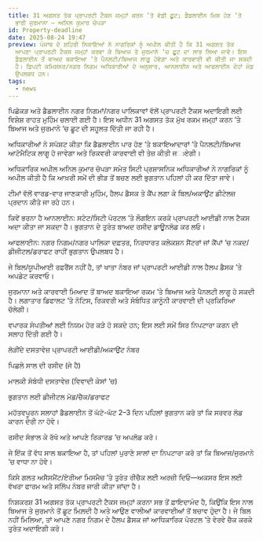 ```yaml
---
title: 31 ਅਗਸਤ ਤੱਕ ਪ੍ਰਾਪਰਟੀ ਟੈਕਸ ਜਮ੍ਹਾਂ ਕਰਨ ‘ਤੇ ਵੱਡੀ ਛੂਟ; ਡੈਡਲਾਈਨ ਮਿਸ ਹੋਣ ‘ਤੇ
  ਭਾਰੀ ਜੁਰਮਾਨਾ — ਅਨਿਲ ਕੁਮਾਰ ਚੋਪੜਾ
id: Property-deadline
date: 2025-08-24 19:47
preview: ਪੰਜਾਬ ਦੇ ਸ਼ਹਿਰੀ ਨਿਕਾਇਆਂ ਨੇ ਨਾਗਰਿਕਾਂ ਨੂੰ ਅਪੀਲ ਕੀਤੀ ਹੈ ਕਿ 31 ਅਗਸਤ ਤੱਕ
  ਆਪਣਾ ਪ੍ਰਾਪਰਟੀ ਟੈਕਸ ਜਮ੍ਹਾਂ ਕਰਵਾ ਕੇ ਬਿਆਜ ਤੇ ਜੁਰਮਾਨੇ ‘ਚ ਛੂਟ ਦਾ ਲਾਭ ਲਿਆ ਜਾਵੇ। ਇਸ
  ਡੈਡਲਾਈਨ ਤੋਂ ਬਾਅਦ ਬਕਾਇਆ ‘ਤੇ ਪੈਨਲਟੀ/ਬਿਆਜ ਲਾਗੂ ਹੋਵੇਗਾ ਅਤੇ ਕਾਰਵਾਈ ਵੀ ਕੀਤੀ ਜਾ ਸਕਦੀ
  ਹੈ। ਡਿਪਟੀ ਕਮਿਸ਼ਨਰ/ਨਗਰ ਨਿਗਮ ਅਧਿਕਾਰੀਆਂ ਦੇ ਅਨੁਸਾਰ, ਆਨਲਾਈਨ ਅਤੇ ਆਫਲਾਈਨ ਦੋਹਾਂ ਮੋਡ
  ਉਪਲਬਧ ਹਨ।
tags:
  - news
---
```

ਪਿਛੋਕੜ ਅਤੇ ਡੈਡਲਾਈਨ
ਨਗਰ ਨਿਗਮਾਂ/ਨਗਰ ਪਾਲਿਕਾਵਾਂ ਵੱਲੋਂ ਪ੍ਰਾਪਰਟੀ ਟੈਕਸ ਅਦਾਇਗੀ ਲਈ ਵਿਸ਼ੇਸ਼ ਰਾਹਤ ਮੁਹਿੰਮ ਚਲਾਈ ਗਈ ਹੈ। ਇਸ ਅਧੀਨ 31 ਅਗਸਤ ਤੱਕ ਮੁੱਖ ਰਕਮ ਜਮ੍ਹਾਂ ਕਰਨ ‘ਤੇ ਬਿਆਜ ਅਤੇ ਜੁਰਮਾਨੇ ‘ਚ ਛੂਟ ਦੀ ਸਹੂਲਤ ਦਿੱਤੀ ਜਾ ਰਹੀ ਹੈ।

ਅਧਿਕਾਰੀਆਂ ਨੇ ਸਪੱਸ਼ਟ ਕੀਤਾ ਕਿ ਡੈਡਲਾਈਨ ਪਾਰ ਹੋਣ ‘ਤੇ ਬਕਾਇਆਦਾਰਾਂ ‘ਤੇ ਪੈਨਲਟੀ/ਬਿਆਜ ਆਟੋਮੈਟਿਕ ਲਾਗੂ ਹੋ ਜਾਵੇਗਾ ਅਤੇ ਰਿਕਵਰੀ ਕਾਰਵਾਈ ਵੀ ਤੇਜ਼ ਕੀਤੀ ਜාਏਗੀ।

ਅਧਿਕਾਰਿਕ ਅਪੀਲ
ਅਨਿਲ ਕੁਮਾਰ ਚੋਪੜਾ ਸਮੇਤ ਸਿਟੀ ਪ੍ਰਸ਼ਾਸਨਿਕ ਅਧਿਕਾਰੀਆਂ ਨੇ ਨਾਗਰਿਕਾਂ ਨੂੰ ਅਪੀਲ ਕੀਤੀ ਹੈ ਕਿ ਆਖ਼ਰੀ ਸਮੇਂ ਦੀ ਭੀੜ ਤੋਂ ਬਚਣ ਲਈ ਭੁਗਤਾਨ ਪਹਿਲਾਂ ਹੀ ਕਰ ਦਿੱਤਾ ਜਾਵੇ।

ਟੀਮਾਂ ਵੱਲੋਂ ਵਾਰਡ-ਵਾਰ ਜਾਣਕਾਰੀ ਮੁਹਿੰਮ, ਹੈਲਪ ਡੈਸਕ ਤੇ ਕੈਂਪ ਲਗਾ ਕੇ ਬਿਲ/ਅਕਾਉਂਟ ਡੀਟੇਲਜ਼ ਪ੍ਰਦਾਨ ਕੀਤੇ ਜਾ ਰਹੇ ਹਨ।

ਕਿਵੇਂ ਭਰਨਾ ਹੈ
ਆਨਲਾਈਨ: ਸਟੇਟ/ਸਿਟੀ ਪੋਰਟਲ ‘ਤੇ ਲੌਗਇਨ ਕਰਕੇ ਪ੍ਰਾਪਰਟੀ ਆਈਡੀ ਨਾਲ ਟੈਕਸ ਅਦਾ ਕੀਤਾ ਜਾ ਸਕਦਾ ਹੈ। ਭੁਗਤਾਨ ਦੇ ਤੁਰੰਤ ਬਾਅਦ ਰਸੀਦ ਡਾਊਨਲੋਡ ਕਰ ਲਓ।

ਆਫਲਾਈਨ: ਨਗਰ ਨਿਗਮ/ਨਗਰ ਪਾਲਿਕਾ ਦਫ਼ਤਰ, ਨਿਰਧਾਰਤ ਕਲੇਕਸ਼ਨ ਸੈਂਟਰਾਂ ਜਾਂ ਕੈਂਪਾਂ ‘ਚ ਨਕਦ/ਡੀਜੀਟਲ/ਡਰਾਫਟ ਰਾਹੀਂ ਭੁਗਤਾਨ ਉਪਲਬਧ ਹੈ।

ਜੇ ਬਿਲ/ਯੂਪੀਆਈ ਰਫ਼ਰੈਂਸ ਨਹੀਂ ਹੈ, ਤਾਂ ਖਾਤਾ ਨੰਬਰ ਜਾਂ ਪ੍ਰਾਪਰਟੀ ਆਈਡੀ ਨਾਲ ਹੈਲਪ ਡੈਸਕ ‘ਤੇ ਅਪਡੇਟ ਕਰਵਾਓ।

ਜੁਰਮਾਨਾ ਅਤੇ ਕਾਰਵਾਈ
ਮਿਆਦ ਤੋਂ ਬਾਅਦ ਬਕਾਇਆ ਰਕਮ ‘ਤੇ ਬਿਆਜ ਅਤੇ ਪੈਨਲਟੀ ਲਾਗੂ ਹੋ ਸਕਦੀ ਹੈ। ਲਗਾਤਾਰ ਡਿਫਾਲਟ ‘ਤੇ ਨੋਟਿਸ, ਰਿਕਵਰੀ ਅਤੇ ਸੰਬੰਧਿਤ ਕਾਨੂੰਨੀ ਕਾਰਵਾਈ ਦੀ ਪ੍ਰਕਿਰਿਆ ਚੱਲੇਗੀ।

ਵਪਾਰਕ ਸੰਪਤੀਆਂ ਲਈ ਨਿਯਮ ਹੋਰ ਕੜੇ ਹੋ ਸਕਦੇ ਹਨ; ਇਸ ਲਈ ਸਮੇਂ ਸਿਰ ਨਿਪਟਾਰਾ ਕਰਨ ਦੀ ਸਲਾਹ ਦਿੱਤੀ ਗਈ ਹੈ।

ਲੋੜੀਂਦੇ ਦਸਤਾਵੇਜ਼
ਪ੍ਰਾਪਰਟੀ ਆਈਡੀ/ਅਕਾਉਂਟ ਨੰਬਰ

ਪਿਛਲੇ ਸਾਲ ਦੀ ਰਸੀਦ (ਜੇ ਹੈ)

ਮਾਲਕੀ ਸੰਬੰਧੀ ਦਸਤਾਵੇਜ਼ (ਵਿਵਾਦੀ ਕੇਸਾਂ ‘ਚ)

ਭੁਗਤਾਨ ਲਈ ਡੀਜੀਟਲ ਮੋਡ/ਚੈਕ/ਡਰਾਫਟ

ਮਹੱਤਵਪੂਰਨ ਸਲਾਹਾਂ
ਡੈਡਲਾਈਨ ਤੋਂ ਘੱਟੋ-ਘੱਟ 2–3 ਦਿਨ ਪਹਿਲਾਂ ਭੁਗਤਾਨ ਕਰੋ ਤਾਂ ਕਿ ਸਰਵਰ ਲੋਡ ਕਾਰਨ ਦੇਰੀ ਨਾ ਹੋਵੇ।

ਰਸੀਦ ਸੰਭਾਲ ਕੇ ਰੱਖੋ ਅਤੇ ਆਪਣੇ ਰਿਕਾਰਡ ‘ਚ ਅਪਲੋਡ ਕਰੋ।

ਜੇ ਇੱਕ ਤੋਂ ਵੱਧ ਸਾਲ ਬਕਾਇਆ ਹੈ, ਤਾਂ ਪਹਿਲਾਂ ਪੁਰਾਣੇ ਸਾਲਾਂ ਦਾ ਨਿਪਟਾਰਾ ਕਰੋ ਤਾਂ ਕਿ ਬਿਆਜ/ਜੁਰਮਾਨੇ ‘ਚ ਵਾਧਾ ਨਾ ਹੋਵੇ।

ਕਿਸੇ ਗਲਤ ਅਸੈਸਮੈਂਟ/ਏਰੀਆ ਮਿਸਮੈਚ ‘ਤੇ ਤੁਰੰਤ ਰੀਚੈਕ ਲਈ ਅਰਜ਼ੀ ਦਿਓ—ਅਕਸਰ ਇਸ ਲਈ ਵੱਖਰਾ ਫਾਰਮ ਅਤੇ ਸਲਿੱਪ ਨੰਬਰ ਜਾਰੀ ਕੀਤਾ ਜਾਂਦਾ ਹੈ।

ਨਿਸ਼ਕਰਸ਼
31 ਅਗਸਤ ਤੱਕ ਪ੍ਰਾਪਰਟੀ ਟੈਕਸ ਜਮ੍ਹਾਂ ਕਰਨਾ ਸਭ ਤੋਂ ਫ਼ਾਇਦਾਮੰਦ ਹੈ, ਕਿਉਂਕਿ ਇਸ ਨਾਲ ਬਿਆਜ ਤੇ ਜੁਰਮਾਨੇ ਤੋਂ ਛੂਟ ਮਿਲ਼ਦੀ ਹੈ ਅਤੇ ਆਉਣ ਵਾਲੀਆਂ ਕਾਰਵਾਈਆਂ ਤੋਂ ਬਚਾਵ ਹੁੰਦਾ ਹੈ। ਜੇ ਬਿਲ ਨਹੀਂ ਮਿਲਿਆ, ਤਾਂ ਆਪਣੇ ਨਗਰ ਨਿਗਮ ਦੇ ਹੈਲਪ ਡੈਸਕ ਜਾਂ ਆਧਿਕਾਰਿਕ ਪੋਰਟਲ ‘ਤੇ ਵੇਰਵੇ ਚੈਕ ਕਰਕੇ ਤੁਰੰਤ ਅਦਾਇਗੀ ਕਰੋ।